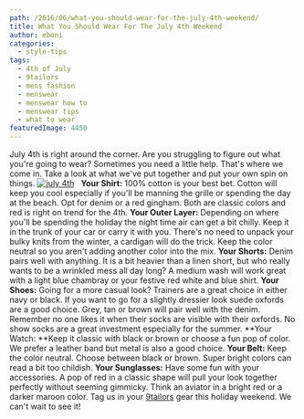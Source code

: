 ```yaml
---
path: /2016/06/what-you-should-wear-for-the-july-4th-weekend/
title: What You Should Wear For The July 4th Weekend
author: eboni
categories: 
  - style-tips
tags: 
  - 4th of July
  - 9tailors
  - mens fashion
  - menswear
  - menswear how to
  - menswear tips
  - what to wear
featuredImage: 4450
---
```

July 4th is right around the corner. Are you struggling to figure out what you're going to wear? Sometimes you need a little help. That's where we come in. Take a look at what we've put together and put your own spin on things. [![july 4th](http://blog.9tailors.com/uploads/july-4th.jpg)](http://blog.9tailors.com/uploads/july-4th.jpg)   **Your Shirt:** 100% cotton is your best bet. Cotton will keep you cool especially if you'll be manning the grille or spending the day at the beach. Opt for denim or a red gingham. Both are classic colors and red is right on trend for the 4th. **Your Outer Layer:** Depending on where you'll be spending the holiday the night time air can get a bit chilly. Keep it in the trunk of your car or carry it with you. There's no need to unpack your bulky knits from the winter, a cardigan will do the trick. Keep the color neutral so you aren't adding another color into the mix. **Your Shorts:** Denim pairs well with anything. It is a bit heavier than a linen short, but who really wants to be a wrinkled mess all day long? A medium wash will work great with a light blue chambray or your festive red white and blue shirt. **Your Shoes:** Going for a more casual look? Trainers are a great choice in either navy or black. If you want to go for a slightly dressier look suede oxfords are a good choice. Grey, tan or brown will pair well with the denim. Remember no one likes it when their socks are visible with their oxfords. No show socks are a great investment especially for the summer. **Your Watch: **Keep it classic with black or brown or choose a fun pop of color. We prefer a leather band but metal is also a good choice. **Your Belt:** Keep the color neutral. Choose between black or brown. Super bright colors can read a bit too childish. **Your Sunglasses:** Have some fun with your accessories. A pop of red in a classic shape will pull your look together perfectly without seeming gimmicky. Think an aviator in a bright red or a darker maroon color. Tag us in your [9tailors](https://www.instagram.com/9tailors/) gear this holiday weekend. We can't wait to see it!
